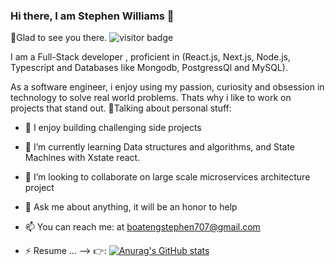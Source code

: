 ### Hi there, I am Stephen Williams 👋

🙋Glad to see you there.   ![visitor badge](https://visitor-badge.glitch.me/badge?page_id=page.id&left_color=red&right_color=green) 

I am a Full-Stack developer , proficient in (React.js, Next.js, Node.js, Typescript and Databases like Mongodb, PostgressQl and MySQL). 

As a software engineer, i enjoy using my passion, curiosity and obsession in technology to solve real world problems. Thats why i like to work on projects that stand out.
🙅Talking about personal stuff:


- 🔭 I enjoy building challenging side projects 
- 🌱 I’m currently learning Data structures and algorithms, and State Machines with Xstate react.
- 👯 I’m looking to collaborate on large scale microservices architecture project

- 💬 Ask me about anything, it will be an honor to help
- 📫 You can reach me: at boatengstephen707@gmail.com

- ⚡ Resume ...
-->
👉: [![Anurag's GitHub stats](https://github-readme-stats.vercel.app/api?username=steveghana)](https://github.com/anuraghazra/github-readme-stats)

